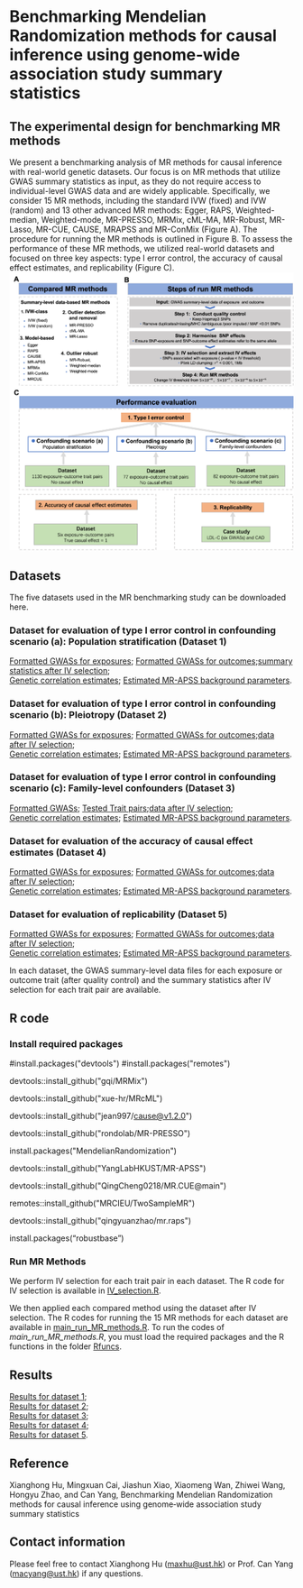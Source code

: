 # Benchmarking Mendelian Randomization methods for causal inference using genome‐wide association study summary statistics
## The experimental design for benchmarking MR methods
We present a benchmarking analysis of MR methods for causal inference with real-world genetic datasets. Our focus is on MR methods that utilize GWAS summary statistics as input, as they do not require access to individual-level GWAS data and are widely applicable. Specifically, we consider 15 MR methods, including the standard IVW (fixed) and IVW (random) and 13 other advanced MR methods: Egger, RAPS,  Weighted-median, Weighted-mode, MR-PRESSO, MRMix, cML-MA, MR-Robust, MR-Lasso, MR-CUE, CAUSE, MRAPSS and MR-ConMix (Figure A). The procedure for running the MR methods is outlined in Figure B.  To assess the performance of these MR methods, we utilized real-world datasets and focused on three key aspects: type I error control, the accuracy of causal effect estimates, and replicability (Figure C).
![My Image](BenchmarkingDesign.png)
## Datasets
The five datasets used in the MR benchmarking study can be downloaded here.
### Dataset for evaluation of type I error control in confounding scenario (a): Population stratification (Dataset 1)
[Formatted GWASs for exposures](); [Formatted GWASs for outcomes]();[summary statistics after IV selection]();  
[Genetic correlation estimates](); [Estimated MR-APSS background parameters]().

### Dataset for evaluation of type I error control in confounding scenario (b): Pleiotropy (Dataset 2)
[Formatted GWASs for exposures](); [Formatted GWASs for outcomes]();[data after IV selection]();  
[Genetic correlation estimates](); [Estimated MR-APSS background parameters]().

### Dataset for evaluation of type I error control in confounding scenario (c): Family-level confounders (Dataset 3)
[Formatted GWASs](); [Tested Trait pairs]();[data after IV selection]();  
[Genetic correlation estimates](); [Estimated MR-APSS background parameters]().

### Dataset for evaluation of the accuracy of causal effect estimates (Dataset 4)
[Formatted GWASs for exposures](); [Formatted GWASs for outcomes]();[data after IV selection]();  
[Genetic correlation estimates](); [Estimated MR-APSS background parameters]().

### Dataset for evaluation of replicability (Dataset 5)
[Formatted GWASs for exposures](); [Formatted GWASs for outcomes]();[data after IV selection]();  
[Genetic correlation estimates](); [Estimated MR-APSS background parameters]().


In each dataset, the GWAS summary-level data files for each exposure or outcome trait (after quality control) and the summary statistics after IV selection for each trait pair are available.

## R code
### Install required packages
#install.packages("devtools")
#install.packages("remotes")

devtools::install_github("gqi/MRMix")

devtools::install_github("xue-hr/MRcML")

devtools::install_github("jean997/cause@v1.2.0")

devtools::install_github("rondolab/MR-PRESSO")

install.packages("MendelianRandomization")

devtools::install_github("YangLabHKUST/MR-APSS")

devtools::install_github("QingCheng0218/MR.CUE@main")

remotes::install_github("MRCIEU/TwoSampleMR")

devtools::install_github("qingyuanzhao/mr.raps")

install.packages(“robustbase”)

### Run MR Methods
We perform IV selection for each trait pair in each dataset.
The R code for IV selection is available in [IV_selection.R](https://github.com/YangLabHKUST/MRbenchmarking/blob/main/IV_selection.R).

We then applied each compared method using the dataset after IV selection.
The R codes for running the 15 MR methods for each dataset are available in [main_run_MR_methods.R](https://github.com/YangLabHKUST/MRbenchmarking/blob/main/main_run_MR_methods.R).
To run the codes of *main_run_MR_methods.R*, you must load the required packages and the R functions in the folder [Rfuncs](https://github.com/YangLabHKUST/MRbenchmarking/tree/main/Rfuncs). 

## Results
[Results for dataset 1]();  
[Results for dataset 2]();  
[Results for dataset 3]();  
[Results for dataset 4]();  
[Results for dataset 5](). 

## Reference
Xianghong Hu, Mingxuan Cai, Jiashun Xiao, Xiaomeng Wan, Zhiwei Wang, Hongyu Zhao, and Can Yang, Benchmarking Mendelian Randomization methods for causal inference using genome‐wide association study summary statistics

## Contact information
Please feel free to contact Xianghong Hu (maxhu@ust.hk) or Prof. Can Yang (macyang@ust.hk) if any questions.
